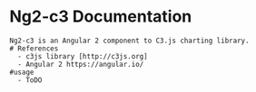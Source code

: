 # Ng2-c3 Documentation

    Ng2-c3 is an Angular 2 component to C3.js charting library.
    # References
      - c3js library [http://c3js.org] 
      - Angular 2 https://angular.io/
    #usage 
      - ToDO
